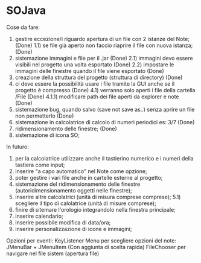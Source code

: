 # SOJava
Cose da fare:

1) gestire eccezione/i riguardo apertura di un file con 2 istanze del Note; (Done)
1.1) se file già aperto non faccio riaprire il file con nuova istanza; (Done)
2) sistemazione immagini e file per il .jar (Done)
2.1) immagini devo essere visibili nel progetto una volta esportato (Done)
2.2) impostare le immagini delle finestre quando il file viene esportato (Done)
3) creazione della struttura del progetto (struttura di directory) (Done)
4) ci deve essere la possibilità usare i file tramite la GUI anche se il progetto è compresso (Done)
4.1) verranno solo aperti i file della cartella /File (Done)
4.1.1)  modificare path dei file aperti da explorer e note (Done)
5) sistemazione bug, quando salvo (save not save as..) senza aprire un file non permetterlo (Done)
6) sistemazione in calcolatrice di calcolo di numeri periodici es: 3/7 (Done)
7) ridimensionamento delle finestre; (Done)
8) sistemazione di icona SO;

In futuro:

1) per la calcolatrice utilizzare anche il tastierino numerico e i numeri della tastiera come input;
2) inserire "a capo automatico" nel Note come opzione;
3) poter gestire i vari file anche in cartelle esterne al progetto;
4) sistemazione del ridimensionamento delle finestre (autoridimensionamento oggetti nelle finestre);
5) inserire altre calcolatrici (unità di misura comprese comprese);
5.1) scegliere il tipo di calolatrice (unità di misure comprese);
6) finire di sitemare l'orologio integrandolo nella finestra principale;
7) inserire calendario;
8) inserire possibile modifica di data/ora;
9) inserire personalizzazione di icone e immagini;

Opzioni per eventi: KeyListener
Menu per scegliere opzioni del note: JMenuBar + JMenuItem (Con aggiunta di scelta rapida)
FileChooser per navigare nel file sistem (apertura file)
